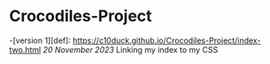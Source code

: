 # Crocodiles-Project
-[version 1][def]: https://c10duck.github.io/Crocodiles-Project/index-two.html
*20 November 2023*
Linking my index to my CSS

